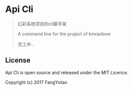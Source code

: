 # Api Cli

> 幻彩系统项目的cli脚手架
>
> A command line for the project of kmranbow
>
> 完工中..

## License
Api Cli is open source and released under the MIT Licence.

Copyright (c) 2017 FangYutao
